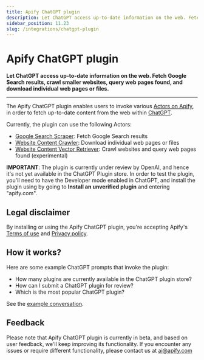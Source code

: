 ```yaml
---
title: Apify ChatGPT plugin
description: Let ChatGPT access up-to-date information on the web. Fetch Google Search results, crawl smaller websites, query web pages found, and download individual web pages or files.
sidebar_position: 11.23
slug: /integrations/chatgpt-plugin
---
```


# Apify ChatGPT plugin

**Let ChatGPT access up-to-date information on the web. Fetch Google Search results, crawl smaller websites, query web pages found, and download individual web pages or files.**

---

The Apify ChatGPT plugin enables users to invoke various [Actors on Apify](https://apify.com/store),
in order to fetch up-to-date content from the web within [ChatGPT](https://chat.openai.com/).

Currently, the plugin can use the following Actors:

- [Google Search Scraper](https://apify.com/apify/google-search-scraper): Fetch Google Search results
- [Website Content Crawler](https://apify.com/apify/website-content-crawler): Download individual web pages or files
- [Website Content Vector Retriever](https://apify.com/hamza.alwan/website-content-vector-retriever): Crawl websites and query web pages found (experimental)

**IMPORTANT**: The plugin is currently under review by OpenAI, and hence it's not yet available in the ChatGPT Plugin store.
In order to test the plugin, you'll need to have the Developer mode enabled in ChatGPT, and install the plugin using
by going to **Install an unverified plugin** and entering "apify.com".

## Legal disclaimer

By installing or using the Apify ChatGPT plugin, you're accepting Apify's [Terms of use](https://apify.com/terms-of-use) and [Privacy policy](https://apify.com/privacy-policy).

## How it works?

Here are some example ChatGPT prompts that invoke the plugin:

- How many plugins are currently available in the ChatGPT plugin store?
- How can I submit a ChatGPT plugin for review?
- Which is the most popular ChatGPT plugin?

See the [example conversation](https://chat.openai.com/share/719b751c-be9e-4e02-9454-dd171d8ee9c7).

## Feedback

Please note that Apify ChatGPT plugin is currently in beta, and based on user feedback, we'll keep improving its functionality.
If you encounter any issues or require different functionality, please contact us at [ai@apify.com](mailto:ai@apify.com)
